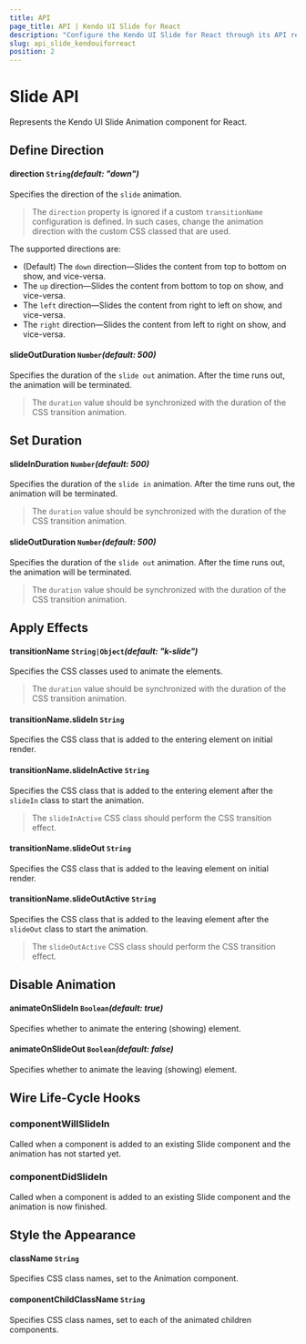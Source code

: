 ```yaml
---
title: API
page_title: API | Kendo UI Slide for React
description: "Configure the Kendo UI Slide for React through its API reference."
slug: api_slide_kendouiforreact
position: 2
---
```


# Slide API

Represents the Kendo UI Slide Animation component for React.

## Define Direction

#### direction `String`*(default: "down")*

Specifies the direction of the `slide` animation.

> The `direction` property is ignored if a custom `transitionName` configuration is defined. In such cases, change the animation direction with the custom CSS classed that are used.

The supported directions are:

- (Default) The `down` direction&mdash;Slides the content from top to bottom on show, and vice-versa.
- The `up` direction&mdash;Slides the content from bottom to top on show, and vice-versa.
- The `left` direction&mdash;Slides the content from right to left on show, and vice-versa.
- The `right` direction&mdash;Slides the content from left to right on show, and vice-versa.

#### slideOutDuration `Number`*(default: 500)*

Specifies the duration of the `slide out` animation. After the time runs out, the animation will be terminated.

> The `duration` value should be synchronized with the duration of the CSS transition animation.

## Set Duration

#### slideInDuration `Number`*(default: 500)*

Specifies the duration of the `slide in` animation. After the time runs out, the animation will be terminated.

> The `duration` value should be synchronized with the duration of the CSS transition animation.

#### slideOutDuration `Number`*(default: 500)*

Specifies the duration of the `slide out` animation. After the time runs out, the animation will be terminated.

> The `duration` value should be synchronized with the duration of the CSS transition animation.

## Apply Effects

#### transitionName `String|Object`*(default: "k-slide")*

Specifies the CSS classes used to animate the elements.

> The `duration` value should be synchronized with the duration of the CSS transition animation.

#### transitionName.slideIn `String`

Specifies the CSS class that is added to the entering element on initial render.

#### transitionName.slideInActive `String`

Specifies the CSS class that is added to the entering element after the `slideIn` class to start the animation.

> The `slideInActive` CSS class should perform the CSS transition effect.

#### transitionName.slideOut `String`

Specifies the CSS class that is added to the leaving element on initial render.

#### transitionName.slideOutActive `String`

Specifies the CSS class that is added to the leaving element after the `slideOut` class to start the animation.

> The `slideOutActive` CSS class should perform the CSS transition effect.

## Disable Animation

#### animateOnSlideIn `Boolean`*(default: true)*

Specifies whether to animate the entering (showing) element.

#### animateOnSlideOut `Boolean`*(default: false)*

Specifies whether to animate the leaving (showing) element.

## Wire Life-Cycle Hooks

### componentWillSlideIn

Called when a component is added to an existing Slide component and the animation has not started yet.

### componentDidSlideIn

Called when a component is added to an existing Slide component and the animation is now finished.

## Style the Appearance

#### className `String`

Specifies CSS class names, set to the Animation component.

#### componentChildClassName `String`

Specifies CSS class names, set to each of the animated children components.

